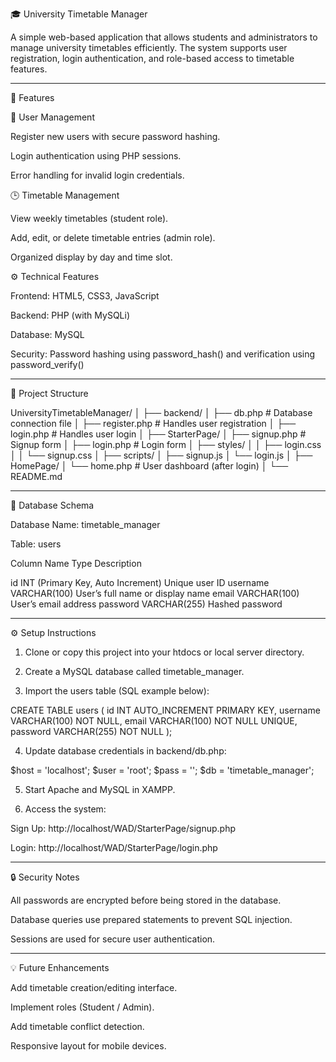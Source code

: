 🎓 University Timetable Manager

A simple web-based application that allows students and administrators to manage university timetables efficiently. The system supports user registration, login authentication, and role-based access to timetable features.


---

🚀 Features

👤 User Management

Register new users with secure password hashing.

Login authentication using PHP sessions.

Error handling for invalid login credentials.


🕒 Timetable Management

View weekly timetables (student role).

Add, edit, or delete timetable entries (admin role).

Organized display by day and time slot.


⚙️ Technical Features

Frontend: HTML5, CSS3, JavaScript

Backend: PHP (with MySQLi)

Database: MySQL

Security: Password hashing using password_hash() and verification using password_verify()



---

📂 Project Structure

UniversityTimetableManager/
│
├── backend/
│   ├── db.php               # Database connection file
│   ├── register.php         # Handles user registration
│   ├── login.php            # Handles user login
│
├── StarterPage/
│   ├── signup.php           # Signup form
│   ├── login.php            # Login form
│   ├── styles/
│   │   ├── login.css
│   │   └── signup.css
│   ├── scripts/
│       ├── signup.js
│       └── login.js
│
├── HomePage/
│   └── home.php             # User dashboard (after login)
│
└── README.md


---

🧩 Database Schema

Database Name: timetable_manager

Table: users

Column Name	Type	Description

id	INT (Primary Key, Auto Increment)	Unique user ID
username	VARCHAR(100)	User’s full name or display name
email	VARCHAR(100)	User’s email address
password	VARCHAR(255)	Hashed password



---

⚙️ Setup Instructions

1. Clone or copy this project into your htdocs or local server directory.


2. Create a MySQL database called timetable_manager.


3. Import the users table (SQL example below):

CREATE TABLE users (
    id INT AUTO_INCREMENT PRIMARY KEY,
    username VARCHAR(100) NOT NULL,
    email VARCHAR(100) NOT NULL UNIQUE,
    password VARCHAR(255) NOT NULL
);


4. Update database credentials in backend/db.php:

$host = 'localhost';
$user = 'root';
$pass = '';
$db   = 'timetable_manager';


5. Start Apache and MySQL in XAMPP.


6. Access the system:

Sign Up: http://localhost/WAD/StarterPage/signup.php

Login: http://localhost/WAD/StarterPage/login.php





---

🔒 Security Notes

All passwords are encrypted before being stored in the database.

Database queries use prepared statements to prevent SQL injection.

Sessions are used for secure user authentication.



---

💡 Future Enhancements

Add timetable creation/editing interface.

Implement roles (Student / Admin).

Add timetable conflict detection.

Responsive layout for mobile devices.
